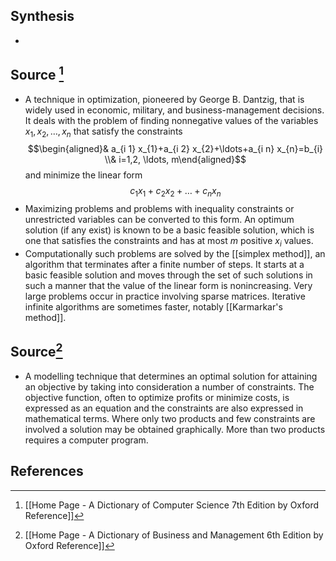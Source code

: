 ## Synthesis
- 
## Source [^1]
- A technique in optimization, pioneered by George B. Dantzig, that is widely used in economic, military, and business-management decisions. It deals with the problem of finding nonnegative values of the variables $x_{1}, x_{2}, \ldots, x_{n}$ that satisfy the constraints$$\begin{aligned}& a_{i 1} x_{1}+a_{i 2} x_{2}+\ldots+a_{i n} x_{n}=b_{i} \\& i=1,2, \ldots, m\end{aligned}$$and minimize the linear form$$c_{1} x_{1}+c_{2} x_{2}+\ldots+c_{n} x_{n}$$
- Maximizing problems and problems with inequality constraints or unrestricted variables can be converted to this form. An optimum solution (if any exist) is known to be a basic feasible solution, which is one that satisfies the constraints and has at most $m$ positive $x_{i}$ values.
- Computationally such problems are solved by the [[simplex method]], an algorithm that terminates after a finite number of steps. It starts at a basic feasible solution and moves through the set of such solutions in such a manner that the value of the linear form is nonincreasing. Very large problems occur in practice involving sparse matrices. Iterative infinite algorithms are sometimes faster, notably [[Karmarkar's method]].
## Source[^2]
- A modelling technique that determines an optimal solution for attaining an objective by taking into consideration a number of constraints. The objective function, often to optimize profits or minimize costs, is expressed as an equation and the constraints are also expressed in mathematical terms. Where only two products and few constraints are involved a solution may be obtained graphically. More than two products requires a computer program.
## References

[^1]: [[Home Page - A Dictionary of Computer Science 7th Edition by Oxford Reference]]
[^2]: [[Home Page - A Dictionary of Business and Management 6th Edition by Oxford Reference]]